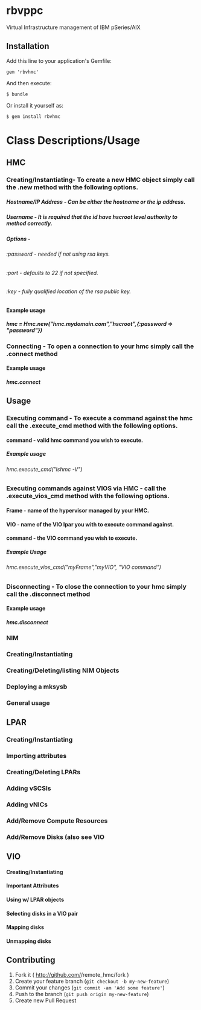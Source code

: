 ﻿# rbvppc

Virtual Infrastructure management of IBM pSeries/AIX

## Installation

Add this line to your application's Gemfile:

    gem 'rbvhmc'

And then execute:

    $ bundle

Or install it yourself as:

    $ gem install rbvhmc

# Class Descriptions/Usage
## <bold>HMC</bold>
### Creating/Instantiating- To create a new HMC object simply call the .new method with the following options.
##### Hostname/IP Address - Can be either the hostname or the ip address.
##### Username - It is required that the id have hscroot level authority to method correctly.
##### Options -
###### :password - needed if not using rsa keys.
###### :port - defaults to 22 if not specified.
###### :key - fully qualified location of the rsa public key.
#### <bold>Example usage</bold>
##### hmc = Hmc.new("hmc.mydomain.com","hscroot",{:password => "password"})
### Connecting - To open a connection to your hmc simply call the .connect method 
#### Example usage
##### hmc.connect
## Usage
### Executing command - To execute a command against the hmc call the .execute_cmd method with the following options.
#### command - valid hmc command you wish to execute.
##### Example usage
###### hmc.execute_cmd("lshmc -V")
### Executing commands against VIOS via HMC - call the .execute_vios_cmd method with the following options.
#### Frame - name of the hypervisor managed by your HMC. 
#### VIO - name of the VIO lpar you with to execute command against.
#### command - the VIO command you wish to execute.
##### Example Usage
###### hmc.execute_vios_cmd("myFrame","myVIO", "VIO command")
### Disconnecting - To close the connection to your hmc simply call the .disconnect method
#### Example usage
##### hmc.disconnect
### NIM
### Creating/Instantiating
### Creating/Deleting/listing NIM Objects
### Deploying a mksysb
### General usage
## LPAR
### Creating/Instantiating
### Importing attributes
### Creating/Deleting LPARs
### Adding vSCSIs
### Adding vNICs
### Add/Remove Compute Resources
### Add/Remove Disks (also see VIO
## VIO
#### Creating/Instantiating
#### Important Attributes
#### Using w/ LPAR objects
#### Selecting disks in a VIO pair
#### Mapping disks
#### Unmapping disks



## Contributing

1. Fork it ( http://github.com/<my-github-username>/remote_hmc/fork )
2. Create your feature branch (`git checkout -b my-new-feature`)
3. Commit your changes (`git commit -am 'Add some feature'`)
4. Push to the branch (`git push origin my-new-feature`)
5. Create new Pull Request

